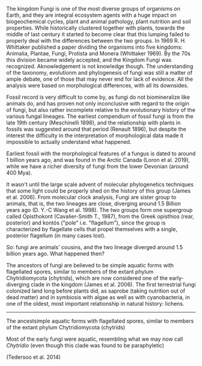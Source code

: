 The kingdom Fungi is one of the most diverse groups of organisms on Earth, and they are integral ecosystem agents with a huge impact on biogeochemical cycles, plant and animal pathology, plant nutrition and soil properties. 
While historically clustered together with plants, towards the middle of last century it started to become clear that this lumping failed to properly deal with the differences between the two groups. In 1969 R. H. Whittaker published a paper dividing the organisms into five kingdoms: Animalia, Plantae, Fungi, Protista and Monera (Whittaker 1969). By the 70s this division became widely accepted, and the Kingdom Fungi was recognized.
Aknowledgement is not knowledge though. The understanding of the taxonomy, evolutionm and phylogenesis of fungi was still a matter of ample debate, one of those that may never end for lack of evidence. All the analysis were based on morphological differences, with all its downsides.

Fossil record is very difficult to come by, as fungi do not biomineralize like animals do, and has proven not only inconclusive with regard to the origin of fungi, but also rather incomplete relative to the evolutionary history of the various fungal lineages. The earliest compendium of fossil fungi is from the late 19th century (Meschinelli 1898), and the relationship with plants in fossils was suggested around that period (Renault 1896), but despite the interest the difficulty in the interpretation of morphological data made it impossible to actually understand what happened.

Earliest fossil with the morphological features of a fungus is dated to around 1 billion years ago, and was found in the Arctic Canada (Loron et al. 2019), while we have a richer diversity of fungi from the lower Devonian (around 400 Mya).

It wasn't until the large scale advent of molecular phylogenetics techniques that some light could be properly shed on the history of this group (James et al. 2006).
From molecular clock analysis, Fungi are sister group to animals, that is, the two lineages are close, diverging around 1.5 Billion years ago (D. Y.-C Wang et al. 1998). The two groups form one supergroup called Opisthokont (Cavalier-Smith T., 1987), from the Greek opísthios (rear, posterior) and kontós ("pole" i.e. "flagellum"), since the group is characterized by flagellate cells that propel themselves with a single, posterior flagellum (in many cases lost).

So: fungi are animals' cousins, and the two lineage diverged around 1.5 billion years ago. What happened then?

The ancestors of fungi are believed to be simple aquatic forms with flagellated spores, similar to members of the extant phylum Chytridiomycota (chytrids), which are now considered one of the early-diverging clade in the kingdom (James et al. 2006). The first terrestrial fungi colonized land long before plants did, as saprobe (taking nutrition out of dead matter) and in symbiosis with algae as well as with cyanobacteria, in one of the oldest, most important relationship in natural history: lichens.

----

The ancestsimple aquatic forms with flagellated spores, similar to members of the extant phylum Chytridiomycota (chytrids)

Most of the early fungi were aquatic, resembling what we may now call *Chytridio* (even though this clade was found to be paraphyletic)


(Tedersoo et al. 2014)